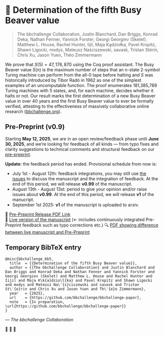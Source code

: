 # 🦫 Determination of the fifth Busy Beaver value

> The bbchallenge Collaboration, Justin Blanchard, Dan Briggs, Konrad Deka, Nathan Fenner, Yannick Forster, Georgi Georgiev (Skelet), Matthew L. House, Rachel Hunter, Iijil, Maja Kądziołka, Pavel Kropitz, Shawn Ligocki, mxdys, Mateusz Naściszewski, savask, Tristan Stérin, Chris Xu, Jason Yuen, Théo Zimmermann

We prove that $S(5) = 47,176,870$ using the Coq proof assistant. The Busy Beaver value $S(n)$ is the maximum number of steps that an n-state 2-symbol Turing machine can perform from the all-0 tape before halting and $S$ was historically introduced by Tibor Radó in 1962 as one of the simplest examples of an uncomputable function.  The proof enumerates 181,385,789 Turing machines with 5 states, and, for each machine, decides whether it halts or not.
    Our result marks the first determination of a new Busy Beaver value in over 40 years and the first Busy Beaver value to ever be formally verified, attesting to the effectiveness of massively collaborative online research ([bbchallenge.org](https://bbchallenge.org)).

## Pre-Preprint (v0.9)

Starting **May 12, 2025**, we are in an open review/feedback phase until **June 30, 2025**, and we’re looking for feedback of all kinds — from typo fixes and clarity suggestions to technical comments and structural feedback on our [pre-preprint](https://github.com/bbchallenge/bbchallenge-paper/releases/download/pre-preprint-v0.9/bb5-pre-preprint-v0.9.pdf).

**Update:** the feedback period has ended. Provisional schedule from now is: 

- July 1st - August 12th: feedback integrations, you may still use [the issues](https://github.com/bbchallenge/bbchallenge-paper/issues) to discuss the manuscript and the integration of feedback. At the end of this period, we will release **v0.99** of the manuscript.
- August 13th - August 13st: period to give your opinion and/or raise issues about **v0.99**. At the end of this period, we will release **v1** of the manucript.
- September 1st 2025: **v1** of the manuscript is uploaded to arxiv.

📎 [Pre-Preprint Release PDF Link](https://github.com/bbchallenge/bbchallenge-paper/releases/download/pre-preprint-v0.9/bb5-pre-preprint-v0.9.pdf)  
🚧 [Live version of the manuscript](https://github.com/bbchallenge/bbchallenge-paper/blob/build-paper-pdf/bbchallenge-paper.pdf) (<- includes continuously integrated Pre-Preprint feedback such as typo corrections etc.)
🔍 [PDF showing difference between live manuscript and Pre-Preprint](https://github.com/bbchallenge/bbchallenge-paper/blob/build-paper-pdf/bbchallenge-paper-diff-with-v0.9.pdf)

## Temporary BibTeX entry

```
@misc{bbchallenge_bb5,
  title  = {{Determination of the fifth Busy Beaver value}},
  author = {{The bbchallenge Collaboration} and Justin Blanchard and Dan Briggs and Konrad Deka and Nathan Fenner and Yannick Forster and Georgi Georgiev (Skelet) and Matthew L. House and Rachel Hunter and Iijil and Maja K\k{a}dzio\l{ka} and Pavel Kropitz and Shawn Ligocki and mxdys and Mateusz Na\'{s}ciszewski and savask and Tristan St\'{e}rin and Chris Xu and Jason Yuen and Th\'{e}o Zimmermann},
  year   = {2025},
  url    = {https://github.com/bbchallenge/bbchallenge-paper},
  note   = {In preparation, \url{https://github.com/bbchallenge/bbchallenge-paper}}
}
```

_— The bbchallenge Collaboration_

🦫 🦫 🦫
